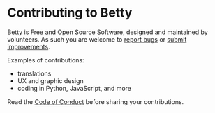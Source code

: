 # Contributing to Betty

Betty is Free and Open Source Software, designed and maintained by volunteers. As such you are welcome to
[report bugs](https://github.com/bartfeenstra/betty/issues) or
[submit improvements](https://github.com/bartfeenstra/betty/pulls).

Examples of contributions:

- translations
- UX and graphic design
- coding in Python, JavaScript, and more

Read the [Code of Conduct](./CODE_OF_CONDUCT.md) before sharing your contributions.
